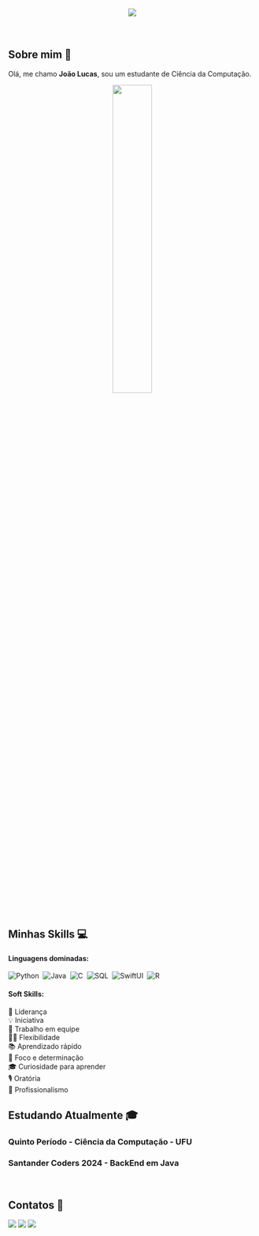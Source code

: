 <h1 align="center">
    <img src="https://readme-typing-svg.herokuapp.com?font=Righteous&size=45&duration=1&pause=1000&color=1e90ff&center=true&vCenter=true&random=false&width=700&height=70&lines=Ol%C3%A1%2C+meu+nome+%C3%A9+Jo%C3%A3o+Lucas!" />
</h1>

&nbsp;&nbsp;&nbsp;

## Sobre mim 💭

Olá, me chamo **João Lucas**, sou um estudante de Ciência da Computação.

<div  align="center" style="margin-bottom:100px">
<img width=40% align="center" src="https://github-readme-stats-git-main-rafaelalexandrino.vercel.app/api/top-langs/?username=Joao-Lucas-Pontes-Freit&show_icons=true&theme=radical&layout=compact" />
 </div>


 &nbsp;
 &nbsp;

## Minhas Skills 💻

#### Linguagens dominadas:

![Python](https://img.shields.io/badge/Python-3776AB?style=for-the-badge&logo=python&logoColor=white)&nbsp;
![Java](https://img.shields.io/badge/Java-007396?style=for-the-badge&logo=java&logoColor=white)&nbsp;
![C](https://img.shields.io/badge/C-A8B9CC?style=for-the-badge&logo=c&logoColor=white)&nbsp;
![SQL](https://img.shields.io/badge/SQL-003B57?style=for-the-badge&logo=sql&logoColor=white)&nbsp;
![SwiftUI](https://img.shields.io/badge/SwiftUI-34AADC?style=for-the-badge&logo=swift&logoColor=white)&nbsp;
![R](https://img.shields.io/badge/R-276DC3?style=for-the-badge&logo=r&logoColor=white)&nbsp;


#### Soft Skills:

🚀 Liderança\
💡 Iniciativa\
🤝 Trabalho em equipe\
🧘‍♂️ Flexibilidade\
📚 Aprendizado rápido\
🎯 Foco e determinação\
🎓 Curiosidade para aprender\
🎙️ Oratória\
💼 Profissionalismo

## Estudando Atualmente 🎓

### Quinto Período - Ciência da Computação - UFU
### Santander Coders 2024 - BackEnd em Java


&nbsp;
&nbsp;

## Contatos 📧

<div> 
<a href = "mailto:joaolucaspontes10@gmail.com"> <img src="https://img.shields.io/badge/-Gmail-c42528?style=for-the-badge&logo=gmail&logoColor=white" target="_blank"></a>
<a href="https://www.linkedin.com/in/joão-lucas-freitas/" target="_blank"><img src="https://img.shields.io/badge/-LinkedIn-%230077B5?style=for-the-badge&logo=linkedin&logoColor=white"  target="_blank"></a> 
<a href="https://github.com/Joao-Lucas-Pontes-Freitas/Exposicao" target="_blank">
    <img src="https://img.shields.io/badge/-GitHub-%23181717?style=for-the-badge&logo=github&logoColor=white" target="_blank">
</a>
 
</div>&nbsp;&nbsp;
 
